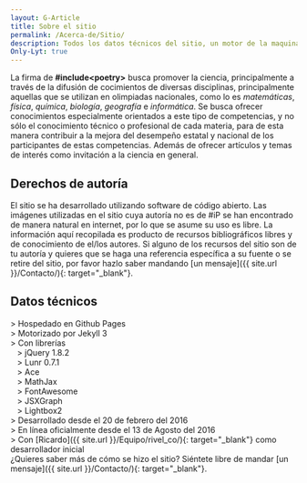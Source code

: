 ```yaml
---
layout: G-Article
title: Sobre el sitio
permalink: /Acerca-de/Sitio/
description: Todos los datos técnicos del sitio, un motor de la maquinaria
Only-Lyt: true
---
```


La firma de **#include&lt;<span>poetry</span>&gt;** busca promover la ciencia, principalmente a través de la difusión de cocimientos de diversas disciplinas, principalmente aquellas que se utilizan en olimpiadas nacionales, como lo es *matemáticas*, *física*, *química*, *biología*, *geografía* e *informática*. Se busca ofrecer conocimientos especialmente orientados a este tipo de competencias, y no sólo el conocimiento técnico o profesional de cada materia, para de esta manera contribuir a la mejora del desempeño estatal y nacional de los participantes de estas competencias. Además de ofrecer artículos y temas de interés como invitación a la ciencia en general.

## Derechos de autoría

El sitio se ha desarrollado utilizando software de código abierto. Las imágenes utilizadas en el sitio cuya autoría no es de #iP se han encontrado de manera natural en internet, por lo que se asume su uso es libre. La información aquí recopilada es producto de recursos bibliográficos libres y de conocimiento de el/los autores. Si alguno de los recursos del sitio son de tu autoría y quieres que se haga una referencia específica a su fuente o se retire del sitio, por favor hazlo saber mandando [un mensaje]({{ site.url }}/Contacto/){: target="_blank"}.

## Datos técnicos

\> Hospedado en Github Pages<br>
\> Motorizado por Jekyll 3<br>
\> Con librerías<br>
&nbsp;&nbsp; > jQuery 1.8.2<br>
&nbsp;&nbsp; > Lunr 0.7.1<br>
&nbsp;&nbsp; > Ace<br>
&nbsp;&nbsp; > MathJax<br>
&nbsp;&nbsp; > FontAwesome<br>
&nbsp;&nbsp; > JSXGraph<br>
&nbsp;&nbsp; > Lightbox2<br>
\> Desarrollado desde el 20 de febrero del 2016<br>
\> En línea oficialmente desde el 13 de Agosto del 2016 <br>
\> Con [Ricardo]({{ site.url }}/Equipo/rivel_co/){: target="_blank"} como desarrollador inicial<br>
¿Quieres saber más de cómo se hizo el sitio? Siéntete libre de mandar [un mensaje]({{ site.url }}/Contacto/){: target="_blank"}.
